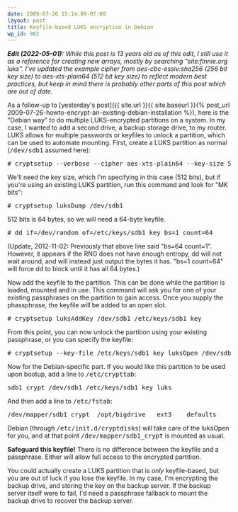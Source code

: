 ```yaml
---
date: 2009-07-26 15:14:09-07:00
layout: post
title: Keyfile-based LUKS encryption in Debian
wp_id: 982
---
```

***Edit (2022-05-01):** While this post is 13 years old as of this edit, I still use it as a reference for creating new arrays, mostly by searching "site:finnie.org luks".  I've updated the example cipher from aes-cbc-essiv:sha256 (256 bit key size) to aes-xts-plain64 (512 bit key size) to reflect modern best practices, but keep in mind there is probably other parts of this post which are out of date.*

As a follow-up to [yesterday's post]({{ site.url }}{{ site.baseurl }}{% post_url 2009-07-26-howto-encrypt-an-existing-debian-installation %}), here is the "Debian way" to do multiple LUKS-encrypted partitions on a system. In my case, I wanted to add a second drive, a backup storage drive, to my router. LUKS allows for multiple passwords or keyfiles to unlock a partition, which can be used to automate mounting. First, create a LUKS partition as normal (<tt>/dev/sdb1</tt> assumed here):

<pre># cryptsetup --verbose --cipher aes-xts-plain64 --key-size 512 --verify-passphrase luksFormat /dev/sdb1
</pre>

We'll need the key size, which I'm specifying in this case (512 bits), but if you're using an existing LUKS partition, run this command and look for "MK bits":

<pre># cryptsetup luksDump /dev/sdb1
</pre>

512 bits is 64 bytes, so we will need a 64-byte keyfile.

<pre># dd if=/dev/random of=/etc/keys/sdb1_key bs=1 count=64
</pre>

(Update, 2012-11-02: Previously that above line said "bs=64 count=1". However, it appears if the RNG does not have enough entropy, dd will not wait around, and will instead just output the bytes it has. "bs=1 count=64" will force dd to block until it has all 64 bytes.)

Now add the keyfile to the partition. This can be done while the partition is loaded, mounted and in use. This command will ask you for one of your existing passphrases on the partition to gain access. Once you supply the phassphrase, the keyfile will be added to an open slot.

<pre># cryptsetup luksAddKey /dev/sdb1 /etc/keys/sdb1_key
</pre>

From this point, you can now unlock the partition using your existing passphrase, or you can specify the keyfile:

<pre># cryptsetup --key-file /etc/keys/sdb1_key luksOpen /dev/sdb1 sdb1_crypt
</pre>

Now for the Debian-specific part. If you would like this partition to be used upon bootup, add a line to <tt>/etc/crypttab</tt>:

<pre>sdb1_crypt /dev/sdb1 /etc/keys/sdb1_key luks
</pre>

And then add a line to <tt>/etc/fstab</tt>:

<pre>/dev/mapper/sdb1_crypt  /opt/bigdrive   ext3    defaults                0       0
</pre>

Debian (through <tt>/etc/init.d/cryptdisks</tt>) will take care of the luksOpen for you, and at that point <tt>/dev/mapper/sdb1_crypt</tt> is mounted as usual.

**Safeguard this keyfile!** There is no difference between the keyfile and a passphrase. Either will allow full access to the encrypted partition.

You could actually create a LUKS partition that is _only_ keyfile-based, but you are out of luck if you lose the keyfile. In my case, I'm encrypting the backup drive, and storing the key on the backup server. If the backup server itself were to fail, I'd need a passphrase fallback to mount the backup drive to recover the backup server.
